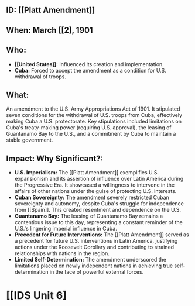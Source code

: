## ID: [[Platt Amendment]]

## When: March [[2], 1901

## Who: 
* **[[United States]]:**  Influenced its creation and implementation.
* **Cuba:**  Forced to accept the amendment as a condition for U.S. withdrawal of troops.

## What: 
An amendment to the U.S. Army Appropriations Act of 1901.  It stipulated seven conditions for the withdrawal of U.S. troops from Cuba, effectively making Cuba a U.S. protectorate.  Key stipulations included limitations on Cuba's treaty-making power (requiring U.S. approval), the leasing of Guantanamo Bay to the U.S., and a commitment by Cuba to maintain a stable government.

## Impact: Why Significant?:
* **U.S. Imperialism:** The [[Platt Amendment]] exemplifies U.S. expansionism and its assertion of influence over Latin America during the Progressive Era. It showcased a willingness to intervene in the affairs of other nations under the guise of protecting U.S. interests.
* **Cuban Sovereignty:** The amendment severely restricted Cuban sovereignty and autonomy, despite Cuba's struggle for independence from [[Spain]]. This created resentment and dependence on the U.S.
* **Guantanamo Bay:** The leasing of Guantanamo Bay remains a contentious issue to this day, representing a constant reminder of the U.S.'s lingering imperial influence in Cuba.
* **Precedent for Future Interventions:** The [[Platt Amendment]] served as a precedent for future U.S. interventions in Latin America, justifying actions under the Roosevelt Corollary and contributing to strained relationships with nations in the region.
* **Limited Self-Determination:** The amendment underscored the limitations placed on newly independent nations in achieving true self-determination in the face of powerful external forces.

# [[IDS Unit 6]